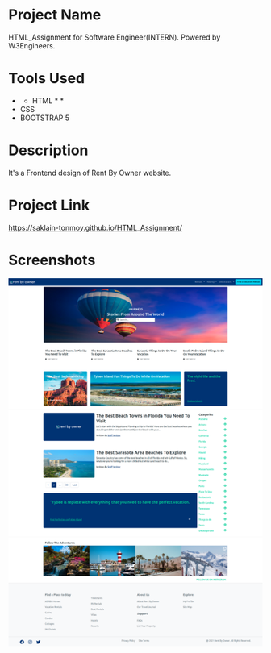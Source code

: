 # Project Name
HTML_Assignment for Software Engineer(INTERN). Powered by W3Engineers.

# Tools Used
* * HTML * *
* CSS
* BOOTSTRAP 5

# Description
It's a Frontend design of Rent By Owner website.

# Project Link
https://saklain-tonmoy.github.io/HTML_Assignment/

# Screenshots
!["upper portion"](https://github.com/Saklain-Tonmoy/HTML_Assignment/blob/master/assets/images/screenshot-1)
!["upper portion"](https://github.com/Saklain-Tonmoy/HTML_Assignment/blob/master/assets/images/screenshot-2)
!["upper portion"](https://github.com/Saklain-Tonmoy/HTML_Assignment/blob/master/assets/images/screenshot-3)
